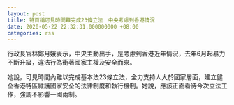 ```yaml
---
layout: post
title: 特首稱可見時間難完成23條立法　中央考慮到香港情況
date: 2020-05-22 22:32:31.000000000 +08:00
categories: rss
---
```


行政長官林鄭月娥表示，中央主動出手，是考慮到香港近年情況，去年6月起暴力不斷升級，違法行為衝著國家主權及安全而來。

她說，可見時間內難以完成基本法23條立法，全力支持人大於國家層面，建立健全香港特區維護國家安全的法律制度和執行機制。她說，應該正面看待今次立法工作，強調不影響一國兩制。
